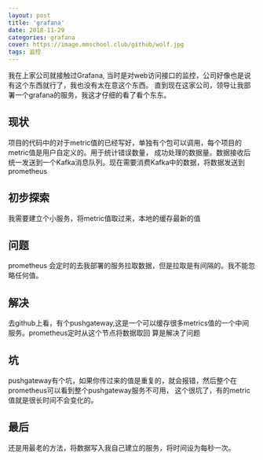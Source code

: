 ```yaml
---
layout: post
title: 'grafana'
date: 2018-11-29
categories: grafana
cover: https://image.mmschool.club/github/wolf.jpg
tags: 监控
---
```


我在上家公司就接触过Grafana, 当时是对web访问接口的监控，公司好像也是说有这个东西就行了，我也没有太在意这个东西。
直到现在这家公司，领导让我部署一个grafana的服务，我这才仔细的看了看个东东。

## 现状
项目的代码中的对于metric值的已经写好，单独有个包可以调用，每个项目的metric值是用户自定义的。用于统计错误数量，
成功处理的数据量。数据接收后统一发送到一个Kafka消息队列。现在需要消费Kafka中的数据，将数据发送到prometheus

## 初步探索
我需要建立个小服务，将metric值取过来，本地的缓存最新的值

## 问题
prometheus 会定时的去我部署的服务拉取数据，但是拉取是有间隔的。我不能忽略任何值。

## 解决
去github上看，有个pushgateway,这是一个可以缓存很多metrics值的一个中间服务。prometheus定时从这个节点将数据取回
算是解决了问题

## 坑
pushgateway有个坑，如果你传过来的值是重复的，就会报错，然后整个在prometheus可以看到整个pushgateway服务不可用，
这个很坑了，有的metric值就是很长时间不会变化的。

## 最后
还是用最老的方法，将数据写入我自己建立的服务，将时间设为每秒一次。


